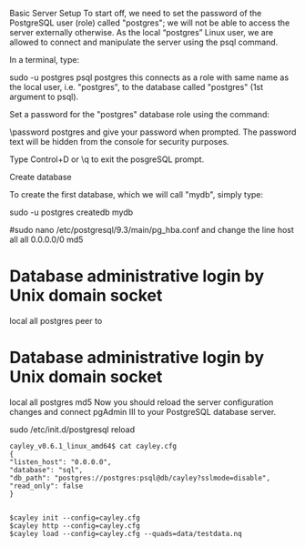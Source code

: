 Basic Server Setup
To start off, we need to set the password of the PostgreSQL user (role) called "postgres"; we will not be able to access the server externally otherwise. As the local “postgres” Linux user, we are allowed to connect and manipulate the server using the psql command.

In a terminal, type:


sudo -u postgres psql postgres
this connects as a role with same name as the local user, i.e. "postgres", to the database called "postgres" (1st argument to psql).

Set a password for the "postgres" database role using the command:

\password postgres
and give your password when prompted. The password text will be hidden from the console for security purposes.

Type Control+D or \q to exit the posgreSQL prompt.

Create database

To create the first database, which we will call "mydb", simply type:


 sudo -u postgres createdb mydb
 
 
 
 
#sudo nano /etc/postgresql/9.3/main/pg_hba.conf
and change the line 
host    all             all             0.0.0.0/0    md5


# Database administrative login by Unix domain socket
local   all             postgres                                peer
to

# Database administrative login by Unix domain socket
local   all             postgres                                md5
Now you should reload the server configuration changes and connect pgAdmin III to your PostgreSQL database server.

sudo /etc/init.d/postgresql reload



```
cayley_v0.6.1_linux_amd64$ cat cayley.cfg
{
"listen_host": "0.0.0.0",
"database": "sql",
"db_path": "postgres://postgres:psql@db/cayley?sslmode=disable",
"read_only": false
}


$cayley init --config=cayley.cfg
$cayley http --config=cayley.cfg
$cayley load --config=cayley.cfg --quads=data/testdata.nq


```

